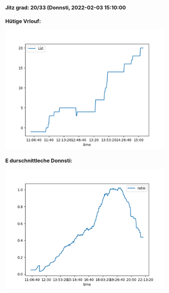 ### Jitz grad: 20/33 (Donnsti, 2022-02-03 15:10:00

### Hütige Vrlouf:
![Graph](Today.png)

### E durschnittleche Donnsti:
![Graph](Donnsti.png)